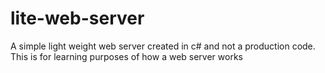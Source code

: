 # lite-web-server

A simple light weight web server created in c#  and not a production code. This is for learning purposes of how a web server works
